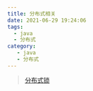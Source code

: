 ```yaml
---
title: 分布式相关
date: 2021-06-29 19:24:06
tags:
  - java
  - 分布式
category:
   - java
   - 分布式
---
```


> [分布式锁](https://www.cnblogs.com/liuqingzheng/p/11080501.html)

